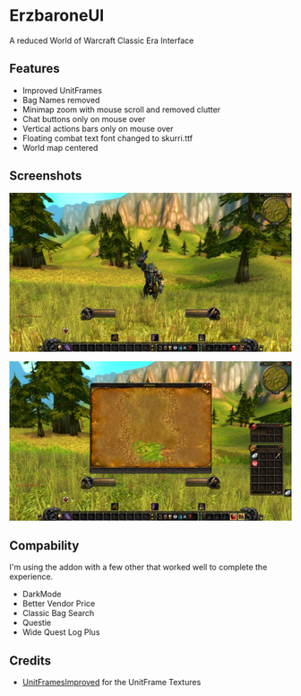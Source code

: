 # ErzbaroneUI

A reduced World of Warcraft Classic Era Interface

## Features

- Improved UnitFrames
- Bag Names removed
- Minimap zoom with mouse scroll and removed clutter
- Chat buttons only on mouse over
- Vertical actions bars only on mouse over
- Floating combat text font changed to skurri.ttf
- World map centered

## Screenshots

![ErzbaroneUI](docs/full.jpg)

![ErzbaroneUI (Map & Bags)](docs/map_bags.jpg)

## Compability

I'm using the addon with a few other that worked well to complete the experience.

- DarkMode
- Better Vendor Price
- Classic Bag Search
- Questie
- Wide Quest Log Plus

## Credits

- [UnitFramesImproved](https://github.com/kiforsbe/UnitFramesImproved) for the UnitFrame Textures
